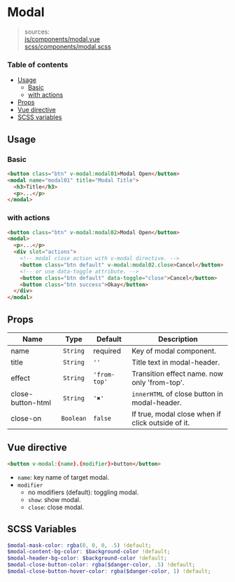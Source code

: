 # Modal

> sources:  
[js/components/modal.vue](../../src/js/components/modal.vue)  
[scss/components/modal.scss](../../src/scss/components/_modal.scss)

### Table of contents

- [Usage](#usage)
  - [Basic](#basic)
  - [with actions](#with-actions)
- [Props](#props)
- [Vue directive](#vue-directive)
- [SCSS variables](#scss-variables)

## Usage

### Basic

``` html
<button class="btn" v-modal:modal01>Modal Open</button>
<modal name="modal01" title="Modal Title">
  <h3>Title</h3>
  <p>...</p>
</modal>
```

### with actions

``` html
<button class="btn" v-modal:modal02>Modal Open</button>
<modal>
  <p>...</p>
  <div slot="actions">
    <!-- modal close action with v-modal directive. -->
    <button class="btn default" v-modal:modal02.close>Cancel</button>
    <!-- or use data-toggle attribute. -->
    <button class="btn default" data-toggle="close">Cancel</button>
    <button class="btn success">Okay</button>
  </div>
</modal>
```

## Props

| Name | Type | Default | Description |
| ---- |:----:| ------- | ----------- |
| name | `String` | required | Key of modal component. |
| title | `String` | `''` | Title text in modal-header. |
| effect | `String` | `'from-top'` | Transition effect name. now only 'from-top'. |
| close-button-html | `String` | `'✖'` | `innerHTML` of close button in modal-header. |
| close-on | `Boolean` | `false` | If true, modal close when if click outside of it. |

## Vue directive

``` html
<button v-modal:{name}.{modifier}>button</button>
```

- `name`: key name of target modal.
- `modifier`
  - no modifiers (default): toggling modal.
  - `show`: show modal.
  - `close`: close modal.

## SCSS Variables

``` scss
$modal-mask-color: rgba(0, 0, 0, .5) !default;
$modal-content-bg-color: $background-color !default;
$modal-header-bg-color: $background-color !default;
$modal-close-button-color: rgba($danger-color, .5) !default;
$modal-close-button-hover-color: rgba($danger-color, 1) !default;
```
